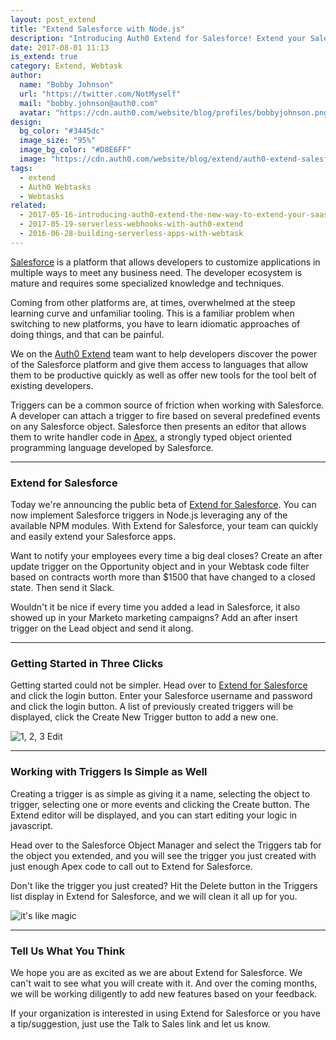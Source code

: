 ```yaml
---
layout: post_extend
title: "Extend Salesforce with Node.js"
description: "Introducing Auth0 Extend for Salesforce! Extend your Salesforce using node.js in just a few clicks."
date: 2017-08-01 11:13
is_extend: true
category: Extend, Webtask
author: 
  name: "Bobby Johnson"
  url: "https://twitter.com/NotMyself"
  mail: "bobby.johnson@auth0.com"
  avatar: "https://cdn.auth0.com/website/blog/profiles/bobbyjohnson.png"
design: 
  bg_color: "#3445dc"
  image_size: "95%"
  image_bg_color: "#D8E6FF"
  image: "https://cdn.auth0.com/website/blog/extend/auth0-extend-salesforce-with-node/sfdc_logo.png"
tags: 
  - extend
  - Auth0 Webtasks
  - Webtasks
related:
  - 2017-05-16-introducing-auth0-extend-the-new-way-to-extend-your-saas
  - 2017-05-19-serverless-webhooks-with-auth0-extend
  - 2016-06-28-building-serverless-apps-with-webtask
---
```


[Salesforce](https://www.salesforce.com) is a platform that allows developers to customize applications in multiple ways to meet any business need. The developer ecosystem is mature and requires some specialized knowledge and techniques. 


Coming from other platforms are, at times, overwhelmed at the steep learning curve and unfamiliar tooling. This is a familiar problem when switching to new platforms, you have to learn idiomatic approaches of doing things, and that can be painful. 

We on the [Auth0 Extend](https://www.auth0.com/extend/) team want to help developers discover the power of the Salesforce platform and give them access to languages that allow them to be productive quickly as well as offer new tools for the tool belt of existing developers.

Triggers can be a common source of friction when working with Salesforce. A developer can attach a trigger to fire based on several predefined events on any Salesforce object. Salesforce then presents an editor that allows them to write handler code in [Apex](https://developer.salesforce.com/page/Apex), a strongly typed object oriented programming language developed by Salesforce.

---

### Extend for Salesforce

Today we're announcing the public beta of [Extend for Salesforce](https://auth0.com/extend/salesforce). You can now implement Salesforce triggers in Node.js leveraging any of the available NPM modules. With Extend for Salesforce, your team can quickly and easily extend your Salesforce apps.

Want to notify your employees every time a big deal closes? Create an after update trigger on the Opportunity object and in your Webtask code filter based on contracts worth more than $1500 that have changed to a closed state. Then send it Slack.

Wouldn't it be nice if every time you added a lead in Salesforce, it also showed up in your Marketo marketing campaigns? Add an after insert trigger on the Lead object and send it along.

---

### Getting Started in Three Clicks

Getting started could not be simpler. Head over to [Extend for Salesforce](https://auth0.com/extend/salesforce) and click the login button. Enter your Salesforce username and password and click the login button. A list of previously created triggers will be displayed, click the Create New Trigger button to add a new one.

![1, 2, 3 Edit](https://cdn.auth0.com/website/blog/extend/auth0-extend-salesforce-with-node/extend-sfdc-authenticate2.gif)

--- 

### Working with Triggers Is Simple as Well

Creating a trigger is as simple as giving it a name, selecting the object to trigger, selecting one or more events and clicking the Create button. The Extend editor will be displayed, and you can start editing your logic in javascript.

Head over to the Salesforce Object Manager and select the Triggers tab for the object you extended, and you will see the trigger you just created with just enough Apex code to call out to Extend for Salesforce.

Don't like the trigger you just created? Hit the Delete button in the Triggers list display in Extend for Salesforce, and we will clean it all up for you.

![it's like magic](https://cdn.auth0.com/website/blog/extend/auth0-extend-salesforce-with-node/extend-sfdc-working-with-triggers.gif)

--- 
### Tell Us What You Think

We hope you are as excited as we are about Extend for Salesforce. We can't wait to see what you will create with it. And over the coming months, we will be working diligently to add new features based on your feedback.

If your organization is interested in using Extend for Salesforce or you have a tip/suggestion, just use the Talk to Sales link and let us know.